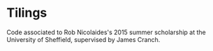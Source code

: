 Tilings
=======

Code associated to Rob Nicolaides's 2015 summer scholarship at the
University of Sheffield, supervised by James Cranch.
